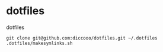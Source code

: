 # dotfiles
dotfiles

```
git clone git@github.com:diccooo/dotfiles.git ~/.dotfiles
.dotfiles/makesymlinks.sh
```

